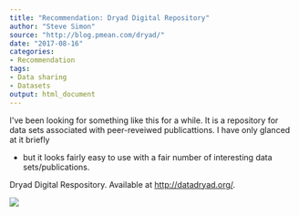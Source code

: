 ```yaml
---
title: "Recommendation: Dryad Digital Repository"
author: "Steve Simon"
source: "http://blog.pmean.com/dryad/"
date: "2017-08-16"
categories:
- Recommendation
tags:
- Data sharing
- Datasets
output: html_document
---
```


I've been looking for something like this for a while. It is a
repository for data sets associated with peer-reveiwed publicattions. I
have only glanced at it briefly
- but it looks fairly easy to use with a
fair number of interesting data sets/publications.

<!---More--->

Dryad Digital Respository. Available at <http://datadryad.org/>.

![](http://www.pmean.com/images/images/17/dryad01.png)




